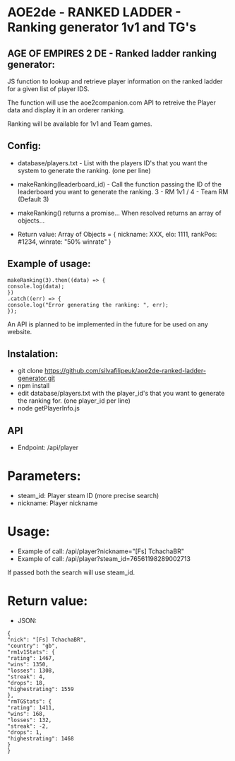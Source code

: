 # AOE2de - RANKED LADDER - Ranking generator 1v1 and TG's

## AGE OF EMPIRES 2 DE - Ranked ladder ranking generator:

JS function to lookup and retrieve player information on the ranked ladder for a given list of player IDS.

The function will use the aoe2companion.com API to retreive the Player data and display it in an orderer ranking.

Ranking will be available for 1v1 and Team games.

## Config:

-   database/players.txt - List with the players ID's that you want the system to generate the ranking. (one per line)

-   makeRanking(leaderboard_id) - Call the function passing the ID of the leaderboard you want to generate the ranking. 3 - RM 1v1 / 4 - Team RM (Default 3)

-   makeRanking() returns a promise... When resolved returns an array of objects...

-   Return value: Array of Objects = { nickname: XXX, elo: 1111, rankPos: #1234, winrate: "50% winrate" }

## Example of usage:

```
makeRanking(3).then((data) => {
console.log(data);
})
.catch((err) => {
console.log("Error generating the ranking: ", err);
});
```

An API is planned to be implemented in the future for be used on any website.

## Instalation:

-   git clone https://github.com/silvafilipeuk/aoe2de-ranked-ladder-generator.git
-   npm install
-   edit database/players.txt with the player_id's that you want to generate the ranking for. (one player_id per line)
-   node getPlayerInfo.js

## API

-   Endpoint: /api/player

# Parameters:

-   steam_id: Player steam ID (more precise search)
-   nickname: Player nickname

# Usage:

-   Example of call: /api/player?nickname="[Fs] TchachaBR"
-   Example of call: /api/player?steam_id=76561198289002713

If passed both the search will use steam_id.

# Return value:

-   JSON:
```
{
"nick": "[Fs] TchachaBR",
"country": "gb",
"rm1v1Stats": {
"rating": 1467,
"wins": 1350,
"losses": 1308,
"streak": 4,
"drops": 18,
"highestrating": 1559
},
"rmTGStats": {
"rating": 1411,
"wins": 168,
"losses": 132,
"streak": -2,
"drops": 1,
"highestrating": 1468
}
}
```

